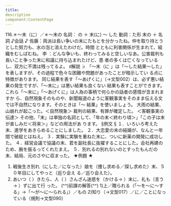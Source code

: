 ```yaml
---
title:
description
component:ContentPage
---
```



116.＊～末（に）／＊～末の
名詞： の ＋ 末(に) ～ した
動詞：た形 末の ＋ 名詞
♪会話 ♪
佐藤：両派は長い争いの末にたもとを分かったね。仲を取り持とうとした努力も、水の泡と消えたわけだ。時間 とともに利害関係が生まれて、組織をむしばむね。
李 ：どんな争いも、終わってみると空しいなあ。公害裁判も長いこと争った末に和議に持ち込まれたけど、患 者の多くは亡くなっているし、双方に不満は残ってるよ。
♯解説 ♭
「～末（に 」は「～した結果～した」を表しますが、その過程で色々な困難や問題があったことが暗示してい る点に特徴があります。
同じ結果を表す「～あげくに」（→文型002）は、必ず悪い結果の発生ですが、「～末に」は悪い結果も良くない 結果も表すことができます。これら「～末に」「～あげくに」は人為の事柄で何らかの話者の感情が含まれますか ら、自然現象そのものや、新聞報道のように客観事実をそのまま伝える文では不自然になります。そのときは「～ 結果」を使いましょう。
大雨の結果、山崩れが起こった。＜自然現象＞ 裁判の結果、有罪が確定した。 ＜客観事実の伝達＞
その他、「末」は単独の名詞として、「年の末＜終わり頃＞」「この子は末が楽しみだ＜将来＞」などの用法があ ります。
§例文 §
１．いろいろ考えた末、進学をあきらめることにしました。
２．大恋愛の末の結婚が、なんと一年間で破綻とはねえ。
３．実験に実験を重ねた末に、ついに新薬の開発に成功した。
４．経営会議で協議の末、君を副社長に抜擢することにした。会社再建のため、腕を振るってくれたまえ。
５．別れるの別れないのとすったもんだの末、結局、元のさやに収まった。
★例題 ★
1) 戦後生き別れ（にした／になった）娘を（捜し求める／探し求めた）末、５０年目にしてやっと（巡り会え る／巡り会えた）。
2) あいつ（ ）きたら、人（ ）さんざん迷惑を（かける→ ）末に、礼も（言う→ ）ずに出て行 った。
(^^)前課の解答(^^)
1)上／贈られる（「～を～に～する」→「～が～に～られる」）／もの
2)知り（→文型017）／に／ことになっている（規則→文型090）
